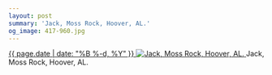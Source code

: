 ```yaml
---
layout: post
summary: 'Jack, Moss Rock, Hoover, AL.'
og_image: 417-960.jpg
---
```


<p>
 <time>
  <a href="/417">
   {{ page.date | date: "%B %-d, %Y" }}
  </a>
 </time>
 <a href="/417">
  <img alt="Jack, Moss Rock, Hoover, AL." data-taken="6/30/2015" sizes="(min-width: 700px) 50vw, calc(100vw - 2rem)" src="{{ site.assets_url }}/417-480.jpg" srcset="{{ site.assets_url }}/417-960.jpg 960w, {{ site.assets_url }}/417-720.jpg 720w, {{ site.assets_url }}/417-480.jpg 480w, {{ site.assets_url }}/417-240.jpg 240w"/>
 </a>
 <span>
  Jack, Moss Rock, Hoover, AL.
 </span>
</p>

